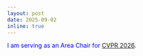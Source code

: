 ```yaml
---
layout: post
date: 2025-09-02
inline: true
---
```

<span style="color: blue;">I am serving as an Area Chair for <a href="https://cvpr.thecvf.com/Conferences/2026">CVPR 2026</a>.</span>

